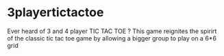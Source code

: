 # 3playertictactoe
Ever heard of 3 and 4 player TIC TAC TOE ? This game reignites the spirirt of the classic tic tac toe game by allowing a bigger group to play on a 6*6 grid 
